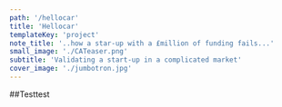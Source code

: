 ```yaml
---
path: '/hellocar'
title: 'Hellocar'
templateKey: 'project'
note_title: '..how a star-up with a £million of funding fails...'
small_image: './CATeaser.png'
subtitle: 'Validating a start-up in a complicated market'
cover_image: './jumbotron.jpg'
---
```

##Testtest
